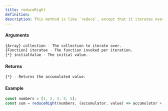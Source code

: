 ```yaml
---
title: reduceRight
definition: 
description: This method is like `reduce`, except that it iterates over elements of a collection from right to left.
---
```



#### Arguments


```bash
{Array} collection - The collection to iterate over.
{Function} iteratee - The function invoked per iteration.
{*} initialValue - The initial value.
```


#### Returns


```bash
{*} - Returns the accumulated value.
```


#### Example


```ts
const numbers = [1, 2, 3, 4, 5];const sum = reduceRight(numbers, (accumulator, value) => accumulator + value, 0);
```